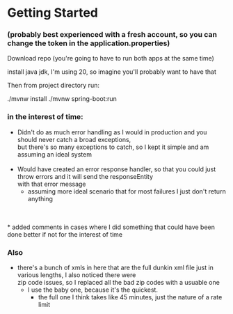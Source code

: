 # Getting Started

### (probably best experienced with a fresh account, so you can change the token in the application.properties)

Download repo (you're going to have to run both apps at the same time)

install java jdk, I'm using 20, so imagine you'll probably want to have that

Then from project directory run:

./mvnw install
./mvnw spring-boot:run

### in the interest of time:
* Didn't do as much error handling as I would in production and you should never catch a broad exceptions,</br>
but there's so many exceptions to catch, so I kept it simple and am assuming an ideal system
  </br>
  </br>
* Would have created an error response handler, so that you could just throw errors and it will send the responseEntity </br>
with that error message
  * assuming more ideal scenario that for most failures I just don't return anything
</br>
    </br>
* added comments in cases where I did something that could have been done better if not for the interest of time

### Also
* there's a bunch of xmls in here that are the full dunkin xml file just in various lengths, I also noticed there were
  </br>
  zip code issues, so I replaced all the bad zip codes with a usuable one
  * I use the baby one, because it's the quickest.
    * the full one I think takes like 45 minutes, just the nature of a rate limit  
